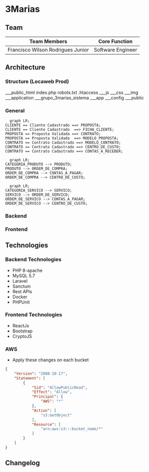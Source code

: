 
# 3Marias

## Team

| Team Members                      | Core Function     |
|-----------------------------------|-------------------|
| Francisco Wilson Rodrigues Junior | Software Engineer |

## Architecture

### Structure (Locaweb Prod)

___public_html
   index.php
   robots.txt
   .htaccess
   ___js
   ___css
   ___img
   ___application
   ___grupo_3marias_sistema
      ___app
      ___config
      ___public


### General

```mermaid
  graph LR;
CLIENTE == Cliente Cadastrado ==> PROPOSTA;
CLIENTE == Cliente Cadastrado  ==> FICHA_CLIENTE;
PROPOSTA == Proposta Validada ==> CONTRATO;
PROPOSTA == Proposta Validada  ==> MODELO_PROPOSTA;
CONTRATO == Contrato Cadastrado ==> MODELO_CONTRATO;
CONTRATO == Contrato Cadastrado ==> CENTRO_DE_CUSTO; 
CONTRATO == Contrato Cadastrado ==> CONTAS_A_RECEBER;
```

```mermaid
  graph LR;
CATEGORIA_PRODUTO --> PRODUTO;
PRODUTO --> ORDEM_DE_COMPRA;
ORDEM_DE_COMPRA --> CONTAS_A_PAGAR;
ORDEM_DE_COMPRA --> CENTRO_DE_CUSTO;
```

```mermaid
  graph LR;
CATEGORIA_SERVICO --> SERVICO;
SERVICO --> ORDEM_DE_SERVICO;
ORDEM_DE_SERVICO --> CONTAS_A_PAGAR;
ORDEM_DE_SERVICO --> CENTRO_DE_CUSTO;
```

### Backend

### Frontend

## Technologies

### Backend Technologies

- PHP 8-apache
- MySQL 5.7
- Laravel
- Sanctum
- Rest APIs
- Docker
- PHPUnit

### Frontend Technologies

- ReactJs
- Bootstrap
- CryptoJS

### AWS

- Apply these changes on each bucket

```json
{
    "Version": "2008-10-17",
    "Statement": [
        {
            "Sid": "AllowPublicRead",
            "Effect": "Allow",
            "Principal": {
                "AWS": "*"
            },
            "Action": [
                "s3:GetObject"
            ],
            "Resource": [
                "arn:aws:s3:::bucket_name/*"
            ]
        }
    ]
}
```

## Changelog